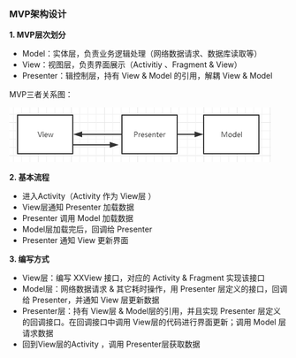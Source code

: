 ### MVP架构设计

**1. MVP层次划分**

- Model：实体层，负责业务逻辑处理（网络数据请求、数据库读取等）
- View：视图层，负责界面展示（Activitiy 、Fragment & View）
- Presenter：辑控制层，持有 View & Model 的引用，解耦 View & Model

MVP三者关系图：

![image](https://github.com/zhaoqingyue/ZQYMvpDemo/blob/master/img/mvp.png)

**2. 基本流程**

- 进入Activity（Activity 作为 View层 ）
- View层通知 Presenter 加载数据
- Presenter 调用 Model 加载数据
- Model层加载完后，回调给 Presenter
- Presenter 通知 View 更新界面

**3. 编写方式**

- View层：编写 XXView 接口，对应的 Activity & Fragment 实现该接口
- Model层：网络数据请求 & 其它耗时操作，用 Presenter 层定义的接口，回调给 Presenter，并通知 View 层更新数据
- Presenter层：持有 View层 & Model层的引用，并且实现 Presenter 层定义的回调接口。在回调接口中调用 View层的代码进行界面更新；调用 Model 层请求数据
- 回到View层的Activity ，调用 Presenter层获取数据
